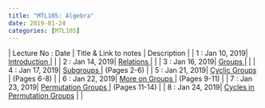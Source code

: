 ```yaml
---
title: "MTL105: Algebra"
date: 2019-01-24
categories: [MTL105]
---
```


| Lecture No : Date | Title & Link to notes | Description |
| 1 : Jan 10, 2019| [Introduction                ][1]  |                |
| 2 : Jan 14, 2019| [Relations                   ][2]  |                |
| 3 : Jan 16, 2019| [Groups                      ][3]  |                |
| 4 : Jan 17, 2019| [Subgroups                   ][4]  |  (Pages 2-6)   |
| 5 : Jan 21, 2019| [Cyclic Groups               ][5]  |  (Pages 6-8)   |
| 6 : Jan 22, 2019| [More on Groups              ][6]  |  (Pages 9-11)  |
| 7 : Jan 23, 2019| [Permutation Groups          ][7]  |  (Pages 11-14) |
| 8 : Jan 24, 2019| [Cycles in Permutation Groups][8]  |                |




[1]: http://sahilbansal17.github.io/eCSe-Notes/mtl105/2019/01/10/algebra-introduction.html
[2]: https://sahilbansal17.github.io/eCSe-Notes/mtl105/2019/01/14/algebra-relations.html
[3]: https://sahilbansal17.github.io/eCSe-Notes/mtl105/2019/01/16/algebra-groups.html
[4]: https://drive.google.com/file/d/1Gmeed__yYEq1ohjELFfOLV4PWbGMnQP8/view?usp=sharing
[5]: https://drive.google.com/file/d/1Gmeed__yYEq1ohjELFfOLV4PWbGMnQP8/view?usp=sharing
[6]: https://drive.google.com/file/d/1Gmeed__yYEq1ohjELFfOLV4PWbGMnQP8/view?usp=sharing
[7]: https://drive.google.com/file/d/1Gmeed__yYEq1ohjELFfOLV4PWbGMnQP8/view?usp=sharing
[8]: https://drive.google.com/file/d/1ZM_ai1hEJRQydNjF8I9tmrKW-aL0chKT/view?usp=sharing